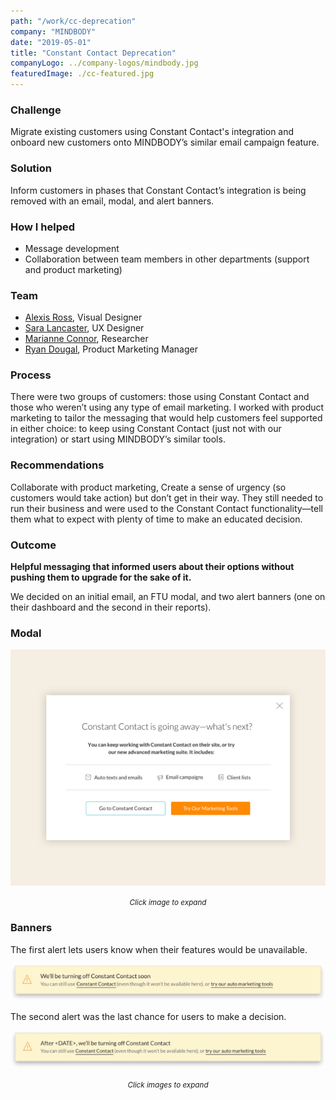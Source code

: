 ```yaml
---
path: "/work/cc-deprecation"
company: "MINDBODY"
date: "2019-05-01"
title: "Constant Contact Deprecation"
companyLogo: ../company-logos/mindbody.jpg
featuredImage: ./cc-featured.jpg
---
```


### Challenge

Migrate existing customers using Constant Contact's integration and onboard new customers onto MINDBODY’s similar email campaign feature.

### Solution

Inform customers in phases that Constant Contact’s integration is being removed with an email, modal, and alert banners.

### How I helped

- Message development
- Collaboration between team members in other departments (support and product marketing)

### Team

- <a href="https://www.linkedin.com/in/alexis-elan-ross/" target="_blank">Alexis Ross</a>, Visual Designer
- <a href="https://www.linkedin.com/in/heysaralancaster/" target="_blank">Sara Lancaster</a>, UX Designer
- <a href="https://www.linkedin.com/in/marianneconner/" target="_blank">Marianne Connor</a>, Researcher
- <a href="https://www.linkedin.com/in/rmdougal/" target="_blank">Ryan Dougal</a>, Product Marketing Manager

### Process

There were two groups of customers: those using Constant Contact and those who weren’t using any type of email marketing. I worked with product marketing to tailor the messaging that would help customers feel supported in either choice: to keep using Constant Contact (just not with our integration) or start using MINDBODY’s similar tools.

### Recommendations

Collaborate with product marketing, Create a sense of urgency (so customers would take action) but don’t get in their way. They still needed to run their business and were used to the Constant Contact functionality—tell them what to expect with plenty of time to make an educated decision.

### Outcome

**Helpful messaging that informed users about their options without pushing them to upgrade for the sake of it.**

We decided on an initial email, an FTU modal, and two alert banners (one on their dashboard and the second in their reports).

### Modal

![Constant Contact deprecation modal](cc-modal.png)

<center><small><em>Click image to expand</em></small></center>

### Banners

The first alert lets users know when their features would be unavailable.

![The first alert lets users know when their features would be unavailable.](cc-unavailable.png)

The second alert was the last chance for users to make a decision.

![The second alert was the last chance for users to make a decision.](cc-decision.png)

<center><small><em>Click images to expand</em></small></center>
